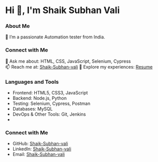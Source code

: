 # Hi 👋, I'm Shaik Subhan Vali

### About Me
🌱 I’m a passionate Automation tester from India.

### Connect with Me
💬 Ask me about: HTML, CSS, JavaScript, Selenium, Cypress  
📫 Reach me at: [Shaik-Subhan-vali](subhanshaik7781@gmail.com) 
📄 Explore my experiences: [Resume](https://drive.google.com/file/d/1FUhFzz-PiSmP18_AqDn0pWhV_OBpXjrO/view?usp=sharing)


### Languages and Tools
- Frontend: HTML5, CSS3, JavaScript
- Backend: Node.js, Python
- Testing: Selenium, Cypress, Postman
- Databases: MySQL
- DevOps & Other Tools: Git, Jenkins
- 
### Connect with Me
- GitHub: [Shaik-Subhan-vali](https://github.com/Shaik-Subhan-Vali)
- LinkedIn: [Shaik-Subhan-vali](https://www.linkedin.com/in/subhanvali/)
- Email: [Shaik-Subhan-vali](subhanshaik7781@gmail.com)
